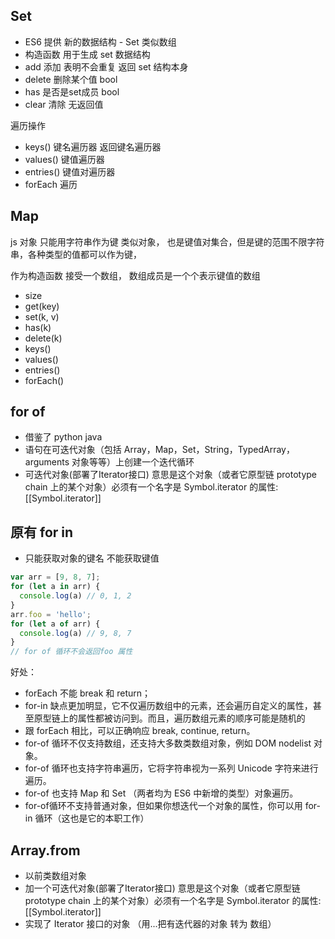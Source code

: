 ## Set
- ES6 提供 新的数据结构 - Set 类似数组 
- 构造函数 用于生成 set 数据结构
- add 添加 表明不会重复 返回 set 结构本身
- delete 删除某个值 bool
- has 是否是set成员 bool
- clear 清除 无返回值

遍历操作
- keys() 键名遍历器 返回键名遍历器
- values() 键值遍历器
- entries() 键值对遍历器
- forEach 遍历

## Map
js 对象 只能用字符串作为键
类似对象， 也是键值对集合，但是键的范围不限字符串，各种类型的值都可以作为键，

作为构造函数
接受一个数组， 数组成员是一个个表示键值的数组
- size
- get(key)
- set(k, v)
- has(k)
- delete(k)
- keys()
- values()
- entries()
- forEach()

## for of
- 借鉴了 python java
- 语句在可迭代对象（包括 Array，Map，Set，String，TypedArray，arguments 对象等等）上创建一个迭代循环
- 可迭代对象(部署了Iterator接口)
  意思是这个对象（或者它原型链 prototype chain 上的某个对象）必须有一个名字是 Symbol.iterator 的属性: [[Symbol.iterator]] 

## 原有 for in 

- 只能获取对象的键名 不能获取键值 

```js
var arr = [9, 8, 7];
for (let a in arr) {
  console.log(a) // 0, 1, 2
}
arr.foo = 'hello';
for (let a of arr) {
  console.log(a) // 9, 8, 7
}
// for of 循环不会返回foo 属性
```
好处：
- forEach 不能 break 和 return；
- for-in 缺点更加明显，它不仅遍历数组中的元素，还会遍历自定义的属性，甚至原型链上的属性都被访问到。而且，遍历数组元素的顺序可能是随机的
- 跟 forEach 相比，可以正确响应 break, continue, return。
- for-of 循环不仅支持数组，还支持大多数类数组对象，例如 DOM nodelist 对象。
- for-of 循环也支持字符串遍历，它将字符串视为一系列 Unicode 字符来进行遍历。
- for-of 也支持 Map 和 Set （两者均为 ES6 中新增的类型）对象遍历。
- for-of循环不支持普通对象，但如果你想迭代一个对象的属性，你可以用
for-in 循环（这也是它的本职工作）

## Array.from

- 以前类数组对象
- 加一个可迭代对象(部署了Iterator接口)
  意思是这个对象（或者它原型链 prototype chain 上的某个对象）必须有一个名字是 Symbol.iterator 的属性: [[Symbol.iterator]] 
- 实现了 Iterator 接口的对象 （用...把有迭代器的对象 转为 数组）

